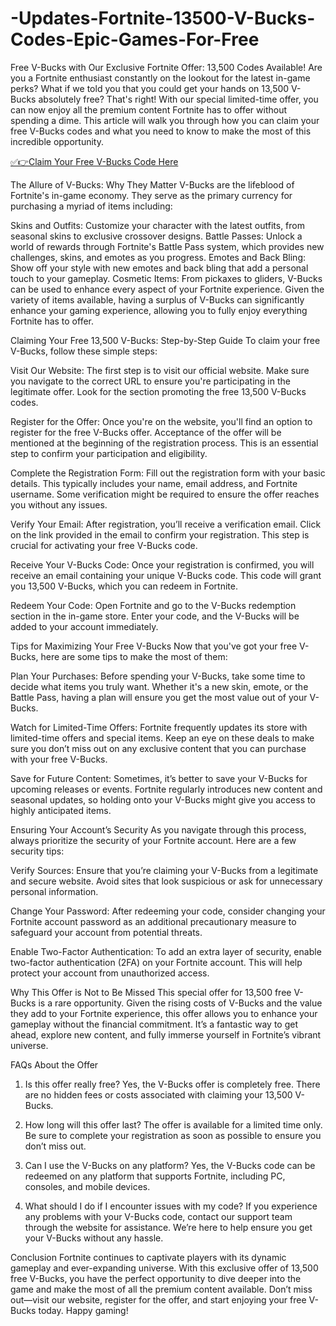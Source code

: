 # -Updates-Fortnite-13500-V-Bucks-Codes-Epic-Games-For-Free
Free V-Bucks with Our Exclusive Fortnite Offer: 13,500 Codes Available! Are you a Fortnite enthusiast constantly on the lookout for the latest in-game perks? What if we told you that you could get your hands on 13,500 V-Bucks absolutely free? That's right! With our special limited-time offer, you can now enjoy all the premium content Fortnite has to offer without spending a dime. This article will walk you through how you can claim your free V-Bucks codes and what you need to know to make the most of this incredible opportunity.

[✅👉Claim Your Free V-Bucks Code Here](https://cutt.ly/OeYAksQd)

The Allure of V-Bucks: Why They Matter
V-Bucks are the lifeblood of Fortnite's in-game economy. They serve as the primary currency for purchasing a myriad of items including:

Skins and Outfits: Customize your character with the latest outfits, from seasonal skins to exclusive crossover designs.
Battle Passes: Unlock a world of rewards through Fortnite's Battle Pass system, which provides new challenges, skins, and emotes as you progress.
Emotes and Back Bling: Show off your style with new emotes and back bling that add a personal touch to your gameplay.
Cosmetic Items: From pickaxes to gliders, V-Bucks can be used to enhance every aspect of your Fortnite experience.
Given the variety of items available, having a surplus of V-Bucks can significantly enhance your gaming experience, allowing you to fully enjoy everything Fortnite has to offer.

Claiming Your Free 13,500 V-Bucks: Step-by-Step Guide
To claim your free V-Bucks, follow these simple steps:

Visit Our Website: The first step is to visit our official website. Make sure you navigate to the correct URL to ensure you're participating in the legitimate offer. Look for the section promoting the free 13,500 V-Bucks codes.

Register for the Offer: Once you're on the website, you'll find an option to register for the free V-Bucks offer. Acceptance of the offer will be mentioned at the beginning of the registration process. This is an essential step to confirm your participation and eligibility.

Complete the Registration Form: Fill out the registration form with your basic details. This typically includes your name, email address, and Fortnite username. Some verification might be required to ensure the offer reaches you without any issues.

Verify Your Email: After registration, you’ll receive a verification email. Click on the link provided in the email to confirm your registration. This step is crucial for activating your free V-Bucks code.

Receive Your V-Bucks Code: Once your registration is confirmed, you will receive an email containing your unique V-Bucks code. This code will grant you 13,500 V-Bucks, which you can redeem in Fortnite.

Redeem Your Code: Open Fortnite and go to the V-Bucks redemption section in the in-game store. Enter your code, and the V-Bucks will be added to your account immediately.

Tips for Maximizing Your Free V-Bucks
Now that you've got your free V-Bucks, here are some tips to make the most of them:

Plan Your Purchases: Before spending your V-Bucks, take some time to decide what items you truly want. Whether it's a new skin, emote, or the Battle Pass, having a plan will ensure you get the most value out of your V-Bucks.

Watch for Limited-Time Offers: Fortnite frequently updates its store with limited-time offers and special items. Keep an eye on these deals to make sure you don’t miss out on any exclusive content that you can purchase with your free V-Bucks.

Save for Future Content: Sometimes, it’s better to save your V-Bucks for upcoming releases or events. Fortnite regularly introduces new content and seasonal updates, so holding onto your V-Bucks might give you access to highly anticipated items.

Ensuring Your Account’s Security
As you navigate through this process, always prioritize the security of your Fortnite account. Here are a few security tips:

Verify Sources: Ensure that you’re claiming your V-Bucks from a legitimate and secure website. Avoid sites that look suspicious or ask for unnecessary personal information.

Change Your Password: After redeeming your code, consider changing your Fortnite account password as an additional precautionary measure to safeguard your account from potential threats.

Enable Two-Factor Authentication: To add an extra layer of security, enable two-factor authentication (2FA) on your Fortnite account. This will help protect your account from unauthorized access.

Why This Offer is Not to Be Missed
This special offer for 13,500 free V-Bucks is a rare opportunity. Given the rising costs of V-Bucks and the value they add to your Fortnite experience, this offer allows you to enhance your gameplay without the financial commitment. It’s a fantastic way to get ahead, explore new content, and fully immerse yourself in Fortnite’s vibrant universe.

FAQs About the Offer
1. Is this offer really free? Yes, the V-Bucks offer is completely free. There are no hidden fees or costs associated with claiming your 13,500 V-Bucks.

2. How long will this offer last? The offer is available for a limited time only. Be sure to complete your registration as soon as possible to ensure you don’t miss out.

3. Can I use the V-Bucks on any platform? Yes, the V-Bucks code can be redeemed on any platform that supports Fortnite, including PC, consoles, and mobile devices.

4. What should I do if I encounter issues with my code? If you experience any problems with your V-Bucks code, contact our support team through the website for assistance. We’re here to help ensure you get your V-Bucks without any hassle.

Conclusion
Fortnite continues to captivate players with its dynamic gameplay and ever-expanding universe. With this exclusive offer of 13,500 free V-Bucks, you have the perfect opportunity to dive deeper into the game and make the most of all the premium content available. Don’t miss out—visit our website, register for the offer, and start enjoying your free V-Bucks today. Happy gaming!
